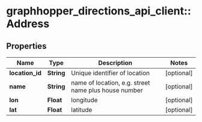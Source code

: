 # graphhopper_directions_api_client::Address

## Properties
Name | Type | Description | Notes
------------ | ------------- | ------------- | -------------
**location_id** | **String** | Unique identifier of location | [optional] 
**name** | **String** | name of location, e.g. street name plus house number | [optional] 
**lon** | **Float** | longitude | [optional] 
**lat** | **Float** | latitude | [optional] 


